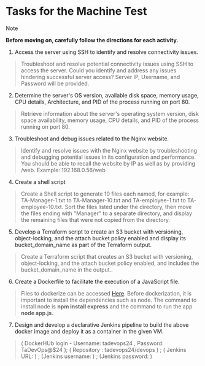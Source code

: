 # Tasks for the Machine Test

>[!NOTE]
>**Before moving on, carefully follow the directions for each activity.**


1. Access the server using SSH to identify and resolve connectivity issues. 
   
 >Troubleshoot and resolve potential connectivity issues using SSH to access the server. Could you identify and address any issues hindering successful server access? Server IP, Username, and Password will be provided.

2. Determine the server's OS version, available disk space, memory usage, CPU details, Architecture, and PID of the process running on port 80.

 >Retrieve information about the server's operating system version, disk space availability, memory usage, CPU details, and PID of the process running on port 80.  

3. Troubleshoot and debug issues related to the Nginx website.
   
 >Identify and resolve issues with the Nginx website by troubleshooting and debugging potential issues in its configuration and performance. You should be able to recall the website by IP as well as by providing /web. Example: 192.168.0.56/web

4. Create a shell script 

 >Create a Shell script to generate 10 files each named, for example: TA-Manager-1.txt to TA-Manager-10.txt and TA-employee-1.txt to TA-employee-10.txt. Sort the files listed under the directory, then move the files ending with "Manager" to a separate directory, and display the remaining files that were not copied from the directory.

5. Develop a Terraform script to create an S3 bucket with versioning, object-locking, and the attach bucket policy enabled and display its bucket_domain_name as part of the Terraform output.

 >Create a Terraform script that creates an S3 bucket with versioning, object-locking, and the attach bucket policy enabled, and includes the bucket_domain_name in the output..
   
6. Create a Dockerfile to facilitate the execution of a JavaScript file.

> Files to dockerize can be accessed [Here](Docker). Before dockerization, it is important to install the dependencies such as node. The command to install node is **npm install express** and the command to run the app **node app.js**.

7. Design and develop a declarative Jenkins pipeline to build the above docker image  and deploy it as a container in the given VM.
    
> ( DockerHUb login - Username: tadevops24 , Password: TaDevOps@$24 ); ( Repository : tadevops24/devops ) ; ( Jenkins URL: ) ; (Jenkins username: ) ; (Jenkins password: )

